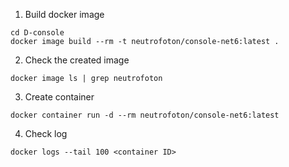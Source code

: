 1. Build docker image
```
cd D-console
docker image build --rm -t neutrofoton/console-net6:latest .
```

2. Check the created image
```
docker image ls | grep neutrofoton
``` 

3. Create container
```
docker container run -d --rm neutrofoton/console-net6:latest
```

4. Check log
```
docker logs --tail 100 <container ID>
```